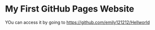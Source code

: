 # My First GitHub Pages Website

YOu can access it by going to https://github.com/emily121212/Hellworld
